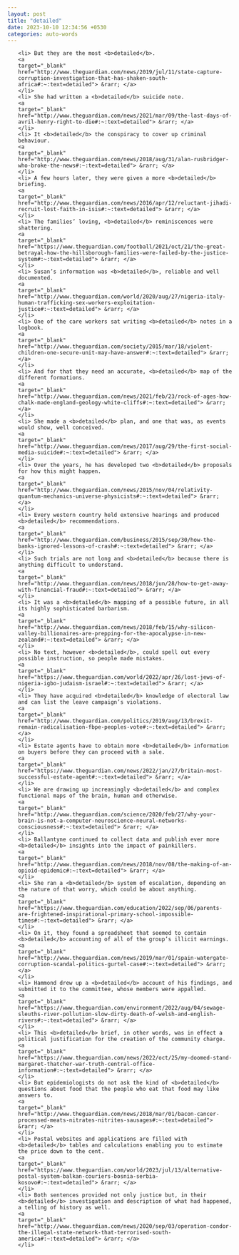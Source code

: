 ```yaml
---
layout: post
title: "detailed"
date: 2023-10-10 12:34:56 +0530
categories: auto-words
---
```

<ol>

    <li> But they are the most <b>detailed</b>.
    <a 
    target="_blank" 
    href="http://www.theguardian.com/news/2019/jul/11/state-capture-corruption-investigation-that-has-shaken-south-africa#:~:text=detailed"> &rarr; </a>
    </li>
    <li> She had written a <b>detailed</b> suicide note.
    <a 
    target="_blank" 
    href="http://www.theguardian.com/news/2021/mar/09/the-last-days-of-avril-henry-right-to-die#:~:text=detailed"> &rarr; </a>
    </li>
    <li> It <b>detailed</b> the conspiracy to cover up criminal behaviour.
    <a 
    target="_blank" 
    href="http://www.theguardian.com/news/2018/aug/31/alan-rusbridger-who-broke-the-news#:~:text=detailed"> &rarr; </a>
    </li>
    <li> A few hours later, they were given a more <b>detailed</b> briefing.
    <a 
    target="_blank" 
    href="http://www.theguardian.com/news/2016/apr/12/reluctant-jihadi-recruit-lost-faith-in-isis#:~:text=detailed"> &rarr; </a>
    </li>
    <li> The families’ loving, <b>detailed</b> reminiscences were shattering.
    <a 
    target="_blank" 
    href="https://www.theguardian.com/football/2021/oct/21/the-great-betrayal-how-the-hillsborough-families-were-failed-by-the-justice-system#:~:text=detailed"> &rarr; </a>
    </li>
    <li> Susan’s information was <b>detailed</b>, reliable and well documented.
    <a 
    target="_blank" 
    href="http://www.theguardian.com/world/2020/aug/27/nigeria-italy-human-trafficking-sex-workers-exploitation-justice#:~:text=detailed"> &rarr; </a>
    </li>
    <li> One of the care workers sat writing <b>detailed</b> notes in a logbook.
    <a 
    target="_blank" 
    href="http://www.theguardian.com/society/2015/mar/18/violent-children-one-secure-unit-may-have-answer#:~:text=detailed"> &rarr; </a>
    </li>
    <li> And for that they need an accurate, <b>detailed</b> map of the different formations.
    <a 
    target="_blank" 
    href="http://www.theguardian.com/news/2021/feb/23/rock-of-ages-how-chalk-made-england-geology-white-cliffs#:~:text=detailed"> &rarr; </a>
    </li>
    <li> She made a <b>detailed</b> plan, and one that was, as events would show, well conceived.
    <a 
    target="_blank" 
    href="http://www.theguardian.com/news/2017/aug/29/the-first-social-media-suicide#:~:text=detailed"> &rarr; </a>
    </li>
    <li> Over the years, he has developed two <b>detailed</b> proposals for how this might happen.
    <a 
    target="_blank" 
    href="http://www.theguardian.com/news/2015/nov/04/relativity-quantum-mechanics-universe-physicists#:~:text=detailed"> &rarr; </a>
    </li>
    <li> Every western country held extensive hearings and produced <b>detailed</b> recommendations.
    <a 
    target="_blank" 
    href="http://www.theguardian.com/business/2015/sep/30/how-the-banks-ignored-lessons-of-crash#:~:text=detailed"> &rarr; </a>
    </li>
    <li> Such trials are not long and <b>detailed</b> because there is anything difficult to understand.
    <a 
    target="_blank" 
    href="http://www.theguardian.com/news/2018/jun/28/how-to-get-away-with-financial-fraud#:~:text=detailed"> &rarr; </a>
    </li>
    <li> It was a <b>detailed</b> mapping of a possible future, in all its highly sophisticated barbarism.
    <a 
    target="_blank" 
    href="http://www.theguardian.com/news/2018/feb/15/why-silicon-valley-billionaires-are-prepping-for-the-apocalypse-in-new-zealand#:~:text=detailed"> &rarr; </a>
    </li>
    <li> No text, however <b>detailed</b>, could spell out every possible instruction, so people made mistakes.
    <a 
    target="_blank" 
    href="https://www.theguardian.com/world/2022/apr/26/lost-jews-of-nigeria-igbo-judaism-israel#:~:text=detailed"> &rarr; </a>
    </li>
    <li> They have acquired <b>detailed</b> knowledge of electoral law and can list the leave campaign’s violations.
    <a 
    target="_blank" 
    href="http://www.theguardian.com/politics/2019/aug/13/brexit-remain-radicalisation-fbpe-peoples-vote#:~:text=detailed"> &rarr; </a>
    </li>
    <li> Estate agents have to obtain more <b>detailed</b> information on buyers before they can proceed with a sale.
    <a 
    target="_blank" 
    href="https://www.theguardian.com/news/2022/jan/27/britain-most-successful-estate-agent#:~:text=detailed"> &rarr; </a>
    </li>
    <li> We are drawing up increasingly <b>detailed</b> and complex functional maps of the brain, human and otherwise.
    <a 
    target="_blank" 
    href="http://www.theguardian.com/science/2020/feb/27/why-your-brain-is-not-a-computer-neuroscience-neural-networks-consciousness#:~:text=detailed"> &rarr; </a>
    </li>
    <li> Ballantyne continued to collect data and publish ever more <b>detailed</b> insights into the impact of painkillers.
    <a 
    target="_blank" 
    href="http://www.theguardian.com/news/2018/nov/08/the-making-of-an-opioid-epidemic#:~:text=detailed"> &rarr; </a>
    </li>
    <li> She ran a <b>detailed</b> system of escalation, depending on the nature of that worry, which could be about anything.
    <a 
    target="_blank" 
    href="https://www.theguardian.com/education/2022/sep/06/parents-are-frightened-inspirational-primary-school-impossible-times#:~:text=detailed"> &rarr; </a>
    </li>
    <li> On it, they found a spreadsheet that seemed to contain <b>detailed</b> accounting of all of the group’s illicit earnings.
    <a 
    target="_blank" 
    href="http://www.theguardian.com/news/2019/mar/01/spain-watergate-corruption-scandal-politics-gurtel-case#:~:text=detailed"> &rarr; </a>
    </li>
    <li> Hammond drew up a <b>detailed</b> account of his findings, and submitted it to the committee, whose members were appalled.
    <a 
    target="_blank" 
    href="https://www.theguardian.com/environment/2022/aug/04/sewage-sleuths-river-pollution-slow-dirty-death-of-welsh-and-english-rivers#:~:text=detailed"> &rarr; </a>
    </li>
    <li> This <b>detailed</b> brief, in other words, was in effect a political justification for the creation of the community charge.
    <a 
    target="_blank" 
    href="https://www.theguardian.com/news/2022/oct/25/my-doomed-stand-margaret-thatcher-war-truth-central-office-information#:~:text=detailed"> &rarr; </a>
    </li>
    <li> But epidemiologists do not ask the kind of <b>detailed</b> questions about food that the people who eat that food may like answers to.
    <a 
    target="_blank" 
    href="http://www.theguardian.com/news/2018/mar/01/bacon-cancer-processed-meats-nitrates-nitrites-sausages#:~:text=detailed"> &rarr; </a>
    </li>
    <li> Postal websites and applications are filled with <b>detailed</b> tables and calculations enabling you to estimate the price down to the cent.
    <a 
    target="_blank" 
    href="https://www.theguardian.com/world/2023/jul/13/alternative-postal-system-balkan-couriers-bosnia-serbia-kosovo#:~:text=detailed"> &rarr; </a>
    </li>
    <li> Both sentences provided not only justice but, in their <b>detailed</b> investigation and description of what had happened, a telling of history as well.
    <a 
    target="_blank" 
    href="http://www.theguardian.com/news/2020/sep/03/operation-condor-the-illegal-state-network-that-terrorised-south-america#:~:text=detailed"> &rarr; </a>
    </li>